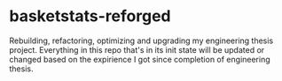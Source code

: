 # basketstats-reforged
Rebuilding, refactoring, optimizing and upgrading my engineering thesis project. 
Everything in this repo that's in its init state will be updated or changed based on the expirience I got since completion of engineering thesis.
